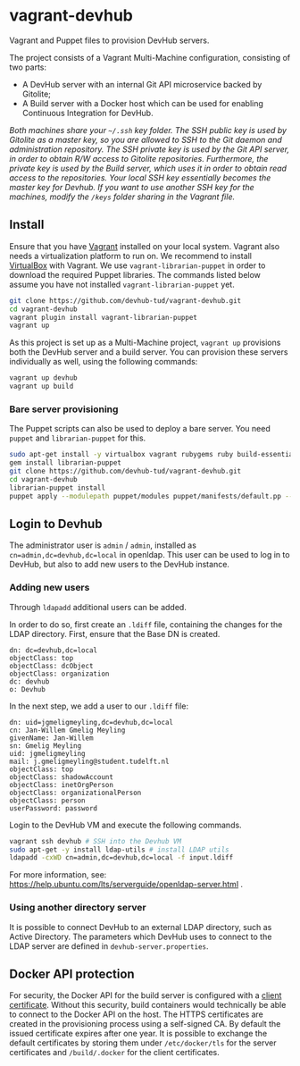 # vagrant-devhub
Vagrant and Puppet files to provision DevHub servers.

The project consists of a Vagrant Multi-Machine configuration, consisting of two parts:
* A DevHub server with an internal Git API microservice backed by Gitolite;
* A Build server with a Docker host which can be used for enabling Continuous Integration for DevHub.

*Both machines share your `~/.ssh` key folder.
The SSH public key is used by Gitolite as a master key, so you are allowed to SSH to the Git daemon and administration repository.
The SSH private key is used by the Git API server, in order to obtain R/W access to Gitolite repositories.
Furthermore, the private key is used by the Build server, which uses it in order to obtain read access to the repositories.
Your local SSH key essentially becomes the master key for Devhub.
If you want to use another SSH key for the machines, modify the `/keys` folder sharing in the Vagrant file.*

## Install
Ensure that you have [Vagrant](https://www.vagrantup.com) installed on your local system.
Vagrant also needs a virtualization platform to run on. We recommend to install [VirtualBox](https://www.virtualbox.org) with Vagrant.
We use `vagrant-librarian-puppet` in order to download the required Puppet libraries.
The commands listed below assume you have not installed `vagrant-librarian-puppet` yet.

```sh
git clone https://github.com/devhub-tud/vagrant-devhub.git
cd vagrant-devhub
vagrant plugin install vagrant-librarian-puppet
vagrant up
```

As this project is set up as a Multi-Machine project, `vagrant up` provisions both the DevHub server and a build server.
You can provision these servers individually as well, using the following commands:

```sh
vagrant up devhub
vagrant up build
```

### Bare server provisioning
The Puppet scripts can also be used to deploy a bare server.
You need `puppet` and `librarian-puppet` for this.

```sh
sudo apt-get install -y virtualbox vagrant rubygems ruby build-essential puppet
gem install librarian-puppet
git clone https://github.com/devhub-tud/vagrant-devhub.git
cd vagrant-devhub
librarian-puppet install
puppet apply --modulepath puppet/modules puppet/manifests/default.pp --verbose --debug
```

## Login to Devhub
The administrator user is `admin` / `admin`, installed as `cn=admin,dc=devhub,dc=local` in openldap.
This user can be used to log in to DevHub, but also to add new users to the DevHub instance.

### Adding new users
Through `ldapadd` additional users can be added.

In order to do so, first create an `.ldiff` file, containing the changes for the LDAP directory.
First, ensure that the Base DN is created.

```
dn: dc=devhub,dc=local
objectClass: top
objectClass: dcObject
objectClass: organization
dc: devhub
o: Devhub
```

In the next step, we add a user to our `.ldiff` file:

```
dn: uid=jgmeligmeyling,dc=devhub,dc=local
cn: Jan-Willem Gmelig Meyling
givenName: Jan-Willem
sn: Gmelig Meyling
uid: jgmeligmeyling
mail: j.gmeligmeyling@student.tudelft.nl
objectClass: top
objectClass: shadowAccount
objectClass: inetOrgPerson
objectClass: organizationalPerson
objectClass: person
userPassword: password
```

Login to the DevHub VM and execute the following commands.

```sh
vagrant ssh devhub # SSH into the Devhub VM
sudo apt-get -y install ldap-utils # install LDAP utils
ldapadd -cxWD cn=admin,dc=devhub,dc=local -f input.ldiff
```

For more information, see: https://help.ubuntu.com/lts/serverguide/openldap-server.html .

### Using another directory server
It is possible to connect DevHub to an external LDAP directory, such as Active Directory.
The parameters which DevHub uses to connect to the LDAP server are defined in `devhub-server.properties`.

## Docker API protection
For security, the Docker API for the build server is configured with a [client certificate](https://docs.docker.com/engine/security/https/).
Without this security, build containers would technically be able to connect to the Docker API on the host.
The HTTPS certificates are created in the provisioning process using a self-signed CA.
By default the issued certificate expires after one year.
It is possible to exchange the default certificates by storing them under `/etc/docker/tls` for the server certificates and `/build/.docker` for the client certificates. 
